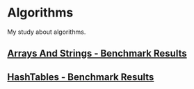 # Algorithms

My study about algorithms.

## [Arrays And Strings - Benchmark Results](BenchMarkResults_For_ArraysAndStrings.md)

## [HashTables - Benchmark Results](BenchMarkResults_For_HashTables.md)